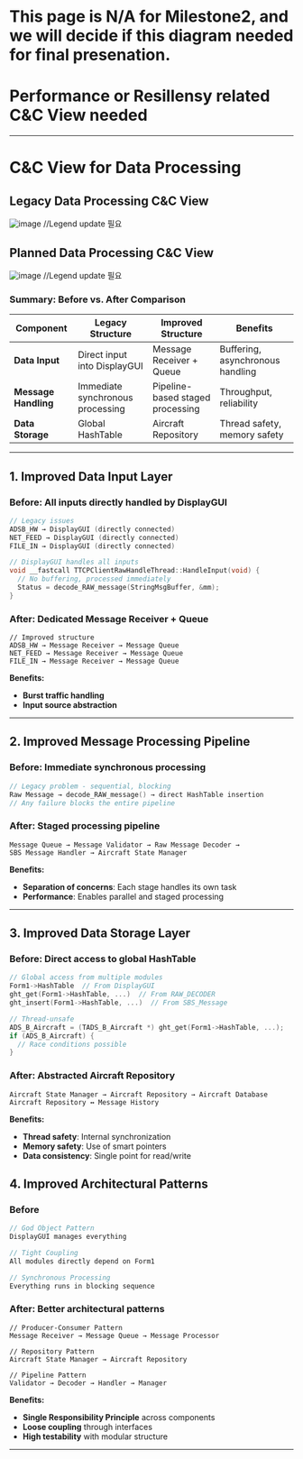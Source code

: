 # This page is N/A for Milestone2, and we will decide if this diagram needed for final presenation.
# Performance or Resillensy related C&C View needed

----

# C&C View for Data Processing
## **Legacy Data Processing C&C View**
![image](https://github.com/user-attachments/assets/ec353a89-6427-44c5-9a95-bd74251aa911)
//Legend update 필요

## **Planned Data Processing C&C View**
![image](https://github.com/user-attachments/assets/7cd88c15-0e59-420f-9a7f-e234ff846421)
//Legend update 필요

### **Summary: Before vs. After Comparison**

| Component         | Legacy Structure                 | Improved Structure                      | Benefits                          |
|------------------|----------------------------------|------------------------------------------|-----------------------------------|
| **Data Input**    | Direct input into DisplayGUI     | Message Receiver + Queue                 | Buffering, asynchronous handling  |
| **Message Handling** | Immediate synchronous processing | Pipeline-based staged processing         | Throughput, reliability           |
| **Data Storage**  | Global HashTable                 | Aircraft Repository                      | Thread safety, memory safety      |

---

## **1. Improved Data Input Layer**

### **Before: All inputs directly handled by DisplayGUI**

```cpp
// Legacy issues
ADSB_HW → DisplayGUI (directly connected)
NET_FEED → DisplayGUI (directly connected)
FILE_IN → DisplayGUI (directly connected)

// DisplayGUI handles all inputs
void __fastcall TTCPClientRawHandleThread::HandleInput(void) {
  // No buffering, processed immediately
  Status = decode_RAW_message(StringMsgBuffer, &mm);
}
````

### **After: Dedicated Message Receiver + Queue**

```puml
// Improved structure
ADSB_HW → Message Receiver → Message Queue  
NET_FEED → Message Receiver → Message Queue  
FILE_IN → Message Receiver → Message Queue  
```

**Benefits:**

*  **Burst traffic handling**
*  **Input source abstraction**

---

## **2. Improved Message Processing Pipeline**

### **Before: Immediate synchronous processing**

```cpp
// Legacy problem - sequential, blocking
Raw Message → decode_RAW_message() → direct HashTable insertion  
// Any failure blocks the entire pipeline  
```

### **After: Staged processing pipeline**

```puml
Message Queue → Message Validator → Raw Message Decoder →  
SBS Message Handler → Aircraft State Manager  
```

**Benefits:**

*  **Separation of concerns**: Each stage handles its own task
*  **Performance**: Enables parallel and staged processing

---

## **3. Improved Data Storage Layer**

### **Before: Direct access to global HashTable**

```cpp
// Global access from multiple modules
Form1->HashTable  // From DisplayGUI  
ght_get(Form1->HashTable, ...)  // From RAW_DECODER  
ght_insert(Form1->HashTable, ...)  // From SBS_Message  

// Thread-unsafe
ADS_B_Aircraft = (TADS_B_Aircraft *) ght_get(Form1->HashTable, ...);
if (ADS_B_Aircraft) {
  // Race conditions possible
}
```

### **After: Abstracted Aircraft Repository**

```puml
Aircraft State Manager → Aircraft Repository → Aircraft Database  
Aircraft Repository ↔ Message History  
```

**Benefits:**

* **Thread safety**: Internal synchronization
* **Memory safety**: Use of smart pointers
* **Data consistency**: Single point for read/write



## **4. Improved Architectural Patterns**

### **Before**

```cpp
// God Object Pattern
DisplayGUI manages everything  

// Tight Coupling  
All modules directly depend on Form1  

// Synchronous Processing  
Everything runs in blocking sequence  
```

### **After: Better architectural patterns**

```puml
// Producer-Consumer Pattern  
Message Receiver → Message Queue → Message Processor  

// Repository Pattern  
Aircraft State Manager → Aircraft Repository  

// Pipeline Pattern  
Validator → Decoder → Handler → Manager  
```

**Benefits:**

* **Single Responsibility Principle** across components
* **Loose coupling** through interfaces
* **High testability** with modular structure

---


